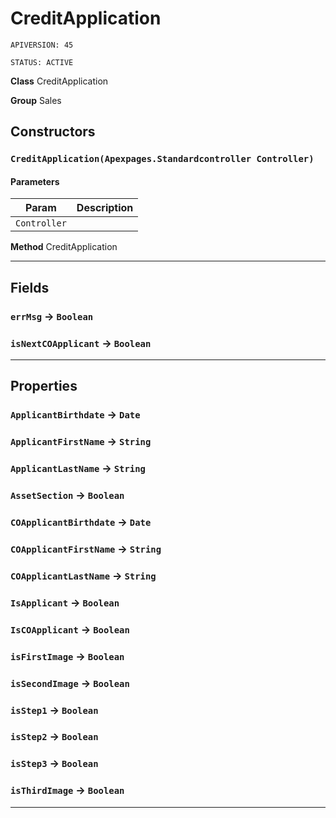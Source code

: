 # CreditApplication

`APIVERSION: 45`

`STATUS: ACTIVE`



**Class** CreditApplication


**Group** Sales

## Constructors
### `CreditApplication(Apexpages.Standardcontroller Controller)`
#### Parameters

|Param|Description|
|---|---|
|`Controller`||


**Method** CreditApplication

---
## Fields

### `errMsg` → `Boolean`


### `isNextCOApplicant` → `Boolean`


---
## Properties

### `ApplicantBirthdate` → `Date`


### `ApplicantFirstName` → `String`


### `ApplicantLastName` → `String`


### `AssetSection` → `Boolean`


### `COApplicantBirthdate` → `Date`


### `COApplicantFirstName` → `String`


### `COApplicantLastName` → `String`


### `IsApplicant` → `Boolean`


### `IsCOApplicant` → `Boolean`


### `isFirstImage` → `Boolean`


### `isSecondImage` → `Boolean`


### `isStep1` → `Boolean`


### `isStep2` → `Boolean`


### `isStep3` → `Boolean`


### `isThirdImage` → `Boolean`


---

